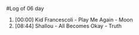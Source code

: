 #Log of 06 day

1. [00:00] Kid Francescoli - Play Me Again - Moon
1. [08:44] Shallou - All Becomes Okay - Truth
